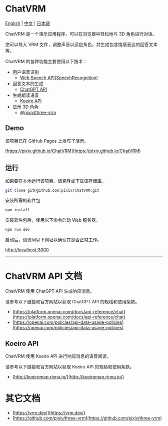 # ChatVRM

[English](./README.md) | [中文](./README-CN.md) | [日本語](./README-JP.md)

ChatVRM 是一个演示应用程序，可以在浏览器中轻松地与 3D 角色进行对话。

您可以导入 VRM 文件，调整声音以适应角色，并生成包含情感表达的回答文本等。

ChatVRM 的各种功能主要使用以下技术：

- 用户语音识别
  - [Web Speech API(SpeechRecognition)](https://developer.mozilla.org/ja/docs/Web/API/SpeechRecognition)
- 回答文本的生成
  - [ChatGPT API](https://platform.openai.com/docs/api-reference/chat)
- 生成朗读语音
  - [Koeiro API](http://koeiromap.rinna.jp/)
- 显示 3D 角色
  - [@pixiv/three-vrm](https://github.com/pixiv/three-vrm)

## Demo

该项目已在 GitHub Pages 上发布了演示。

[https://pixiv.github.io/ChatVRM](https://pixiv.github.io/ChatVRM)

## 运行

如果要在本地运行该项目，请克隆或下载该存储库。

```bash
git clone git@github.com:pixiv/ChatVRM.git
```

安装所需的软件包

```bash
npm install
```

安装软件包后，使用以下命令启动 Web 服务器。

```bash
npm run dev
```

启动后，请访问以下网址以确认其是否正常工作。

[http://localhost:3000](http://localhost:3000)

---

# ChatVRM API 文档

ChatVRM 使用 ChatGPT API 生成响应消息。

请参考以下链接和官方网站以获取 ChatGPT API 的规格和使用条款。

- [https://platform.openai.com/docs/api-reference/chat](https://platform.openai.com/docs/api-reference/chat)
- [https://openai.com/policies/api-data-usage-policies](https://openai.com/policies/api-data-usage-policies)

## Koeiro API

ChatVRM 使用 Koeiro API 进行响应消息的语音阅读。

请参考以下链接和官方网站以获取 Koeiro API 的规格和使用条款。

- [http://koeiromap.rinna.jp/](http://koeiromap.rinna.jp/)

# 其它文档

- [https://vrm.dev/](https://vrm.dev/)
- [https://github.com/pixiv/three-vrm](https://github.com/pixiv/three-vrm)
